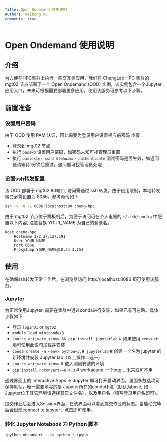 ```yaml
---
Title: Open Ondemand 使用说明
Authors: Weihong Xu
comments: true
---
```


# Open Ondemand 使用说明

## 介绍
为方便在HPC集群上执行一些交互类应用，我们在 ChengLab HPC 集群的 mgt02 节点部署了一个 Open Ondemand (OOD) 实例，该实例包含一个Jupyter应用入口，未来可根据需要部署更多应用。使用该服务可参考以下步骤。

## 前置准备
### 设置用户密码
由于 OOD 使用 PAM 认证，因此需要为登录用户设置相应的密码
步骤：
* 登录到 mgt02 节点
* 执行 `passwd` 设置用户密码，如密码未知可找管理员重置
* 执行 `pamtester sshd $(whoami) authenticate` 测试密码是否生效，如遇问题请等待1分钟后重试，遇问题可找管理员处理

### 设置ssh转发配置
该 OOD 部署于 mgt02 80端口, 访问需通过 ssh 转发。由于应用限制，本地转发端口必需设置为 8086。参考命令如下
```bash
ssh -v -N -L 8086:localhost:80 cheng-hpc
```
由于 mgt02 节点位于跳板机后，为便于访问可在个人电脑的 `~/.ssh/config` 中配置以下内容, 注意替换 YOUR_NAME 为自己的登录名。
```
Host cheng-hpc
    Hostname 172.27.127.191
    User YOUR_NAME
    Port 6666
    ProxyJump YOUR_NAME@10.24.3.151
```

## 使用
在确保ssh转发正常工作后，在浏览器访问 http://localhost:8086 即可使用该服务。

### Jupyter
为正常使用Jupyter, 需要在集群中通过conda进行安装，如果已有可忽略。具体步骤如下
* 登录 `login01` or `mgt02`
* `module load miniconda/3` 
* `source activate <env> && pip install jupyterlab` # 如果使用 `<env>` 环境可使用此语句加载并安装
* `conda create -n <env> python=3.9 jupyterlab` # 创建一个名为 jupyter 的新环境并安装 Jupyter lab（以上操作二选一）
* `source activate <env>` # 载入刚刚安装的环境
* `pip install nbconvert==6.4.3` # workaound 一个bug... 未来或可不用

通过界面上的 Interactive Apps => Jupyter 即可打开启动界面。里面多数选项可保持默认，唯一需要填写的是 Jupyter所在的conda环境（默认为base, 如Jupyter位于其它环境请选择其它文件名），以及用户名（填写登录用户名即可）。

提交作业后会进入Session界面，在该界面可以看到提交作业的状态。当启动完毕后会出现connect to jupyter，点击即可使用。

### 转化 Jupyter Notebook 为 Python 脚本

```bash
ipython nbconvert --to python *.ipynb
```
